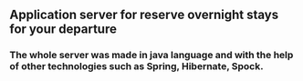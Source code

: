 ## Application server for reserve overnight stays for your departure
### The whole server was made in java language and with the help of other technologies such as Spring, Hibernate, Spock.
